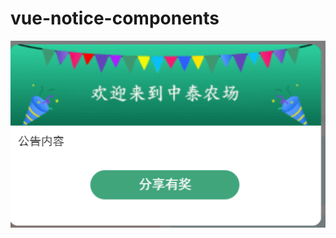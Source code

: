 # vue-notice-components
![示例图片](https://raw.githubusercontent.com/1880809/vue-notice-components/main/2022-08-29_022152.png)
